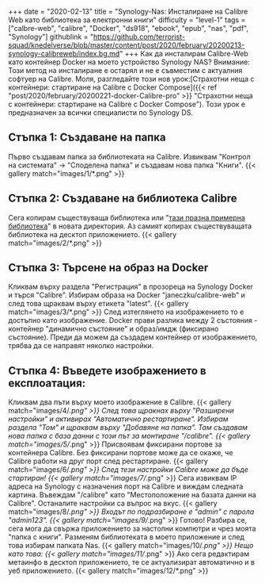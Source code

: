 +++
date = "2020-02-13"
title = "Synology-Nas: Инсталиране на Calibre Web като библиотека за електронни книги"
difficulty = "level-1"
tags = ["calbre-web", "calibre", "Docker", "ds918", "ebook", "epub", "nas", "pdf", "Synology"]
githublink = "https://github.com/terrorist-squad/knedelverse/blob/master/content/post/2020/february/20200213-synology-calibreweb/index.bg.md"
+++
Как да инсталирам Calibre-Web като контейнер Docker на моето устройство Synology NAS? Внимание: Този метод на инсталиране е остарял и не е съвместим с актуалния софтуер на Calibre. Моля, разгледайте този нов урок:[Страхотни неща с контейнери: стартиране на Calibre с Docker Compose]({{< ref "post/2020/february/20200221-docker-Calibre-pro" >}} "Страхотни неща с контейнери: стартиране на Calibre с Docker Compose"). Този урок е предназначен за всички специалисти по Synology DS.
## Стъпка 1: Създаване на папка
Първо създавам папка за библиотеката на Calibre.  Извиквам "Контрол на системата" -> "Споделена папка" и създавам нова папка "Книги".
{{< gallery match="images/1/*.png" >}}

##  Стъпка 2: Създаване на библиотека Calibre
Сега копирам съществуваща библиотека или "[тази празна примерна библиотека](https://drive.google.com/file/d/1zfeU7Jh3FO_jFlWSuZcZQfQOGD0NvXBm/view)" в новата директория. Аз самият копирах съществуващата библиотека на десктоп приложението.
{{< gallery match="images/2/*.png" >}}

## Стъпка 3: Търсене на образ на Docker
Кликвам върху раздела "Регистрация" в прозореца на Synology Docker и търся "Calibre". Избирам образа на Docker "janeczku/calibre-web" и след това щраквам върху етикета "latest".
{{< gallery match="images/3/*.png" >}}
След изтеглянето на изображението то е достъпно като изображение. Docker прави разлика между 2 състояния - контейнер "динамично състояние" и образ/имдж (фиксирано състояние). Преди да можем да създадем контейнер от изображението, трябва да се направят няколко настройки.
## Стъпка 4: Въведете изображението в експлоатация:
Кликвам два пъти върху моето изображение в Calibre.
{{< gallery match="images/4/*.png" >}}
След това щракнах върху "Разширени настройки" и активирах "Автоматично рестартиране". Избирам раздела "Том" и щраквам върху "Добавяне на папка". Там създавам нова папка с база данни с този път за монтиране "/calibre".
{{< gallery match="images/5/*.png" >}}
Присвоявам фиксирани портове за контейнера Calibre. Без фиксирани портове може да се окаже, че Calibre работи на друг порт след рестартиране.
{{< gallery match="images/6/*.png" >}}
След тези настройки Calibre може да бъде стартиран!
{{< gallery match="images/7/*.png" >}}
Сега извиквам IP адреса на Synology с назначения порт на Calibre и виждам следната картина. Въвеждам "/calibre" като "Местоположение на базата данни на Calibre". Останалите настройки са въпрос на вкус.
{{< gallery match="images/8/*.png" >}}
Входът по подразбиране е "admin" с парола "admin123".
{{< gallery match="images/9/*.png" >}}
Готово! Разбира се, сега мога да свържа приложението за настолни компютри и чрез моята "папка с книги". Разменям библиотеката в моето приложение и след това избирам папката Nas.
{{< gallery match="images/10/*.png" >}}
Нещо като това:
{{< gallery match="images/11/*.png" >}}
Ако сега редактирам метаинфо в десктоп приложението, те се актуализират автоматично и в уеб приложението.
{{< gallery match="images/12/*.png" >}}
